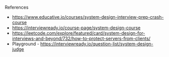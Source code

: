 References
* https://www.educative.io/courses/system-design-interview-prep-crash-course
* https://interviewready.io/course-page/system-design-course
* https://leetcode.com/explore/featured/card/system-design-for-interviews-and-beyond/732/how-to-protect-servers-from-clients/
* Playground - https://interviewready.io/question-list/system-design-judge